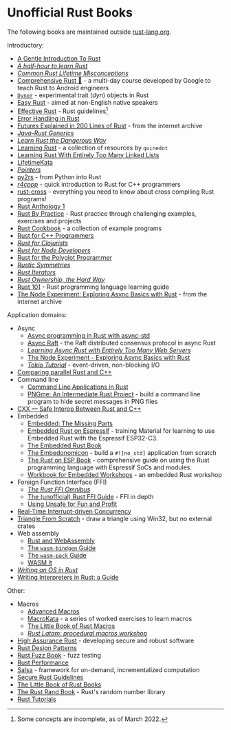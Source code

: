 # Unofficial Rust Books

The following books are maintained outside [rust-lang.org](https://www.rust-lang.org/).

Introductory:
* [A Gentle Introduction To Rust](https://stevedonovan.github.io/rust-gentle-intro/readme.html)
* [_A half-hour to learn Rust_](https://fasterthanli.me/articles/a-half-hour-to-learn-rust)
* [_Common Rust Lifetime Misconceptions_](https://github.com/pretzelhammer/rust-blog/blob/master/posts/common-rust-lifetime-misconceptions.md)
* [Comprehensive Rust 🦀](https://google.github.io/comprehensive-rust/) - a multi-day course developed by Google to teach Rust to Android engineers
* [`Dyner`](https://dyner.netlify.app/) - experimental trait (_dyn_) objects in Rust
* [Easy Rust](https://dhghomon.github.io/easy_rust/) - aimed at non-English native speakers
* [Effective Rust](https://www.lurklurk.org/effective-rust/) - Rust guidelines[^effectiverust]
* [Error Handling in Rust](https://nrc.github.io/error-docs/)
* [Futures Explained in 200 Lines of Rust](https://web.archive.org/web/20230324130904/https://cfsamson.github.io/books-futures-explained/) - from the internet archive
* [_Java-Rust Generics_](https://gist.github.com/Kimundi/8391398)
* [_Learn Rust the Dangerous Way_](http://cliffle.com/p/dangerust/)
* [Learning Rust](https://quinedot.github.io/rust-learning/index.html) - a collection of resources by `quinedot`
* [Learning Rust With Entirely Too Many Linked Lists](https://rust-unofficial.github.io/too-many-lists/)
* [LifetimeKata](https://tfpk.github.io/lifetimekata/)
* [_Pointers_](https://github.com/diwic/reffers-rs/blob/master/docs/Pointers.md)
* [py2rs](https://rochacbruno.github.io/py2rs/) - from Python into Rust
* [_r4cppp_](https://github.com/nrc/r4cppp/blob/master/hello-world.md) - quick introduction to Rust for C++ programmers
* [rust-cross](https://github.com/japaric/rust-cross#table-of-contents) - everything you need to know about cross compiling Rust programs!
* [Rust Anthology 1](https://brson.github.io/rust-anthology/1/index.html)
* [Rust By Practice](https://practice.rs/) - Rust practice through challenging examples, exercises and projects
* [Rust Cookbook](https://rust-lang-nursery.github.io/rust-cookbook/) - a collection of example programs
* [Rust for C++ Programmers](https://aminb.gitbooks.io/rust-for-c/content/index.html)
* [_Rust for Clojurists_](https://gist.github.com/oakes/4af1023b6c5162c6f8f0)
* [_Rust for Node Developers_](https://github.com/Mercateo/rust-for-node-developers/blob/master/setup/README.md)
* [Rust for the Polyglot Programmer](https://www.chiark.greenend.org.uk/~ianmdlvl/rust-polyglot/index.html)
* [_Rustic Symmetries_](https://github.com/kmcallister/rustic-symmetries/blob/master/README.md#rustic-symmetries)
* [_Rust Iterators_](https://github.com/rustomax/rust-iterators/#introduction)
* [_Rust Ownership, the Hard Way_](https://chrismorgan.info/blog/rust-ownership-the-hard-way/)
* [Rust 101](https://rust-lang.guide/) - Rust programming language learning guide
* [The Node Experiment: Exploring Async Basics with Rust](https://web.archive.org/web/20230125023131/https://cfsamson.github.io/book-exploring-async-basics/) - from the internet archive


Application domains:
* Async
  * [Async programming in Rust with async-std](https://book.async.rs/introduction.html)
  * [Async Raft](https://async-raft.github.io/async-raft/) - the Raft distributed consensus protocol in async Rust
  * [_Learning Async Rust with Entirely Too Many Web Servers_](https://ibraheem.ca/posts/too-many-web-servers/)
  * [The Node Experiment - Exploring Async Basics with Rust](https://cfsamson.github.io/book-exploring-async-basics/)
  * [_Tokio Tutorial_](https://tokio.rs/tokio/tutorial) - event-driven, non-blocking I/O
* [Comparing parallel Rust and C++](https://parallel-rust-cpp.github.io/introduction.html)
* Command line
  * [Command Line Applications in Rust](https://rust-cli.github.io/book/index.html)
  * [PNGme: An Intermediate Rust Project](https://picklenerd.github.io/pngme_book/) - build a command line program to hide secret messages in PNG files
* [CXX — Safe Interop Between Rust and C++](https://cxx.rs)
* Embedded
  * [Embedded: The Missing Parts](https://emp.jamesmunns.com/)
  * [Embedded Rust on Espressif](https://esp-rs.github.io/std-training/) - training Material for learning to use Embedded Rust with the Espressif ESP32-C3.
  * [The Embedded Rust Book](https://rust-embedded.github.io/book/)
  * [The Embedonomicon](https://docs.rust-embedded.org/embedonomicon/) - build a `#![no_std]` application from scratch
  * [The Rust on ESP Book](https://esp-rs.github.io/book/) - comprehensive guide on using the Rust programming language with Espressif SoCs and modules.
  * [Workbook for Embedded Workshops](https://embedded-trainings.ferrous-systems.com/preparations.html) - an embedded Rust workshop
* Foreign Function Interface (FFI)
  * [_The Rust FFI Omnibus_](http://jakegoulding.com/rust-ffi-omnibus/)
  * [The (unofficial) Rust FFI Guide](https://michael-f-bryan.github.io/rust-ffi-guide/) - FFI in depth
  * [Using Unsafe for Fun and Profit](https://michael-f-bryan.github.io/rust-ffi-guide/)
* [Real-Time Interrupt-driven Concurrency](https://rtic.rs/)
* [Triangle From Scratch](https://rust-tutorials.github.io/triangle-from-scratch/) - draw a triangle using Win32, but no external crates
* Web assembly
  * [Rust and WebAssembly](https://rustwasm.github.io/docs/book/)
  * [The `wasm-bindgen` Guide](https://rustwasm.github.io/docs/wasm-bindgen/)
  * [The `wasm-pack` Guide](https://rustwasm.github.io/docs/wasm-pack/)
  * [WASM It](https://azriel.im/wasm_it/)
* [_Writing an OS in Rust_](https://os.phil-opp.com/)
* [Writing Interpreters in Rust: a Guide](https://rust-hosted-langs.github.io/book/introduction.html)

Other:
* Macros
  * [Advanced Macros](https://www.cs.brandeis.edu/~cs146a/rust/doc-02-21-2015/book/advanced-macros.html)
  * [MacroKata](https://tfpk.github.io/macrokata/) - a series of worked exercises to learn macros
  * [The Little Book of Rust Macros](https://veykril.github.io/tlborm/)
  * [_Rust Latam: procedural macros workshop_](https://github.com/dtolnay/proc-macro-workshop#suggested-prerequisites)
* [High Assurance Rust](https://highassurance.rs/) - developing secure and robust software
* [Rust Design Patterns](https://rust-unofficial.github.io/patterns/)
* [Rust Fuzz Book](https://rust-fuzz.github.io/book/) - fuzz testing
* [Rust Performance](https://nnethercote.github.io/perf-book/)
* [Salsa](https://salsa-rs.github.io/salsa/) - framework for on-demand, incrementalized computation
* [Secure Rust Guidelines](https://anssi-fr.github.io/rust-guide/)
* [The Little Book of Rust Books](https://lborb.github.io/book/)
* [The Rust Rand Book](https://rust-random.github.io/book/) - Rust's random number library
* [Rust Tutorials](https://zicklag.github.io/rust-tutorials/overview.html)

[^effectiverust]: Some concepts are incomplete, as of March 2022.
